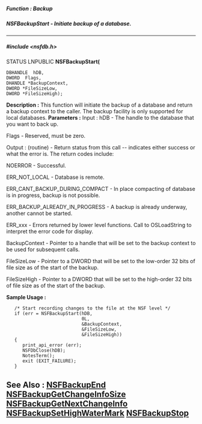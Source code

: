 ##### Function : Backup
##### NSFBackupStart - Initiate backup of a database.
---
##### #include <nsfdb.h>
STATUS LNPUBLIC **NSFBackupStart(**

	DBHANDLE  hDB,
	DWORD  Flags,
	DHANDLE *BackupContext,
	DWORD *FileSizeLow,
	DWORD *FileSizeHigh);
**Description :**
This function will initiate the backup of a database and return a backup 
context to the caller.  The backup facility is only supported for local 
databases.
**Parameters :**
Input :
hDB  -  The handle to the database that you want to back up.

Flags  -  Reserved, must be zero.

Output :
(routine)  -  Return status from this call -- indicates either success or what the error is. The return codes include:

NOERROR - Successful.

ERR_NOT_LOCAL - Database is remote.

ERR_CANT_BACKUP_DURING_COMPACT - In place compacting of database is in progress, backup is not possible.

ERR_BACKUP_ALREADY_IN_PROGRESS - A backup is already underway, another cannot be started.

ERR_xxx - Errors returned by lower level functions.  Call to OSLoadString to interpret the error code for display.


BackupContext  -  Pointer to a handle that will be set to the backup context to be used for subsequent calls.

FileSizeLow  -  Pointer to a DWORD that will be set to the low-order 32 bits of file size as of the start of the backup.

FileSizeHigh  -  Pointer to a DWORD that will be set to the high-order 32 bits of file size as of the start of the backup.

**Sample Usage :**
```
   /* Start recording changes to the file at the NSF level */
   if (err = NSFBackupStart(hDB,
                            0L,
                            &BackupContext,
                            &FileSizeLow,
                            &FileSizeHigh))
   {
      print_api_error (err);
      NSFDbClose(hDB);
      NotesTerm();
      exit (EXIT_FAILURE);
   }

```
**See Also :**
[NSFBackupEnd](D:/md_files/NSFBackupEnd.md)
[NSFBackupGetChangeInfoSize](D:/md_files/NSFBackupGetChangeInfoSize.md)
[NSFBackupGetNextChangeInfo](D:/md_files/NSFBackupGetNextChangeInfo.md)
[NSFBackupSetHighWaterMark](D:/md_files/NSFBackupSetHighWaterMark.md)
[NSFBackupStop](D:/md_files/NSFBackupStop.md)
---

